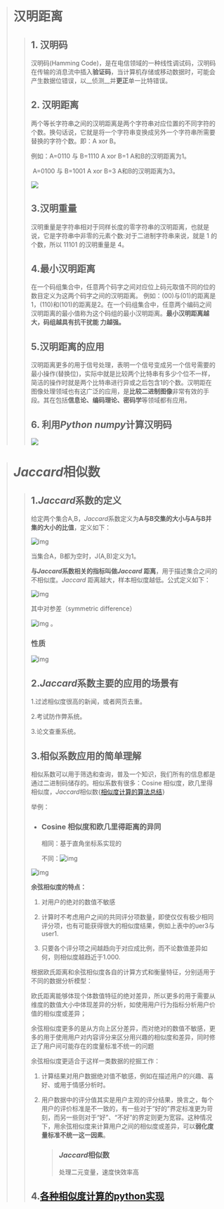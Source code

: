 > # 汉明距离
>
> > ## 1. 汉明码
> >
> > 汉明码(Hamming Code)，是在电信领域的一种线性调试码，汉明码在传输的消息流中插入**验证码**，当计算机存储或移动数据时，可能会产生数据位错误，以__侦测__并**更正**单一比特错误。
> >
> > ## 2. 汉明距离
> >
> > 两个等长字符串之间的汉明距离是两个字符串对应位置的不同字符的个数。换句话说，它就是将一个字符串变换成另外一个字符串所需要替换的字符个数。即：A xor B。
> >
> > 例如：A=0110 与 B=1110  A xor B=1 A和B的汉明距离为1。
> >
> > ​            A=0100 与 B=1001 A xor B=3 A和B的汉明距离为3。
> >
> > ![](C:\Users\Administrator\Desktop\汉明距离.jpg)
> >
> > ## 3.汉明重量
> >
> > 汉明重量是字符串相对于同样长度的零字符串的汉明距离，也就是说，它是字符串中非零的元素个数:对于二进制字符串来说，就是 1 的个数，所以 11101 的汉明重量是 4。
> >
> > ## 4.最小汉明距离
> >
> > 在一个码组集合中，任意两个码字之间对应位上码元取值不同的位的数目定义为这两个码字之间的汉明距离。
> > 例如：(00)与(01)的距离是1，(110)和(101)的距离是2。在一个码组集合中，任意两个编码之间汉明距离的最小值称为这个码组的最小汉明距离。**最小汉明距离越大，码组越具有抗干扰能 力越强。**
> >
> > ## 5.汉明距离的应用
> >
> > 汉明距离更多的用于信号处理，表明一个信号变成另一个信号需要的最小操作(替换位)，实际中就是比较两个比特串有多少个位不一样，简洁的操作时就是两个比特串进行异或之后包含1的个数。汉明距在图像处理领域也有这广泛的应用，是**比较二进制图像**非常有效的手段。其在包括**信息论、编码理论、密码学**等领域都有应用。
> >
> > ## 6. 利用*Python numpy*计算汉明码
> >
> > ![](C:\Users\Administrator\Desktop\汉明码python.png)

> # *Jaccard*相似数
>
> > ## 1.*Jaccard*系数的定义
> >
> > 给定两个集合A,B，*Jaccard*系数定义为**A与B交集的大小与A与B并集的大小的比值**，定义如下：
> >
> > ![img](https://gss0.bdstatic.com/-4o3dSag_xI4khGkpoWK1HF6hhy/baike/s%3D252/sign=750524a567061d957946303d49f50a5d/8644ebf81a4c510f05fdbf876959252dd42aa576.jpg)
> >
> > 当集合A，B都为空时，J(A,B)定义为1。
> >
> > **与*Jaccard*系数相关的指标叫做*Jaccard* 距离**，用于描述集合之间的不相似度。*Jaccard* 距离越大，样本相似度越低。公式定义如下：
> >
> > ![img](https://gss1.bdstatic.com/9vo3dSag_xI4khGkpoWK1HF6hhy/baike/s%3D341/sign=b209dbd3c38065387feaa217a6dca115/b58f8c5494eef01f1b334658e9fe9925bc317d03.jpg)
> >
> > 其中对参差（symmetric difference）
> >
> >  ![img](https://gss0.bdstatic.com/94o3dSag_xI4khGkpoWK1HF6hhy/baike/s%3D160/sign=35d1bf872134349b70066a83f9e81521/37d12f2eb9389b505f3ebecf8c35e5dde6116e6d.jpg) 。
> >
> > ### 性质
> >
> > 
> >
> > ![img](https://gss0.bdstatic.com/94o3dSag_xI4khGkpoWK1HF6hhy/baike/s%3D98/sign=e320105dfe36afc30a0c336db2195251/d8f9d72a6059252d344540993d9b033b5ab5b9d9.jpg)
> >
> > ## 2.*Jaccard*系数主要的应用的场景有
> >
> > 1.过滤相似度很高的新闻，或者网页去重。
> >
> > 2.考试防作弊系统。
> >
> > 3.论文查重系统。
> >
> > ## 3.相似系数应用的简单理解
> >
> > 相似系数可以用于筛选和查询，普及一个知识，我们所有的信息都是通过二进制码储存的。相似系数有很多：Cosine 相似度，欧几里得相似度，*Jaccard*相似数{[相似度计算的算法总结](https://www.tuiedu.org/74.html)}
> >
> > 举例：
> >
> > - ### Cosine 相似度和欧几里得距离的异同
> >
> >   相同：基于直角坐标系实现的
> >
> >   不同：![img](C:\Users\Administrator\Desktop\区别.jpg)
> >
> > ![img](C:\Users\Administrator\Desktop\图片.png)
> >
> > **余弦相似度的特点：**
> >
> > 1. 对用户的绝对的数值不敏感
> >
> > 2. 计算时不考虑用户之间的共同评分项数量，即使仅仅有极少相同评分项，也有可能获得很大的相似度结果，例如上表中的uer3与user1.
> >
> > 3. 只要各个评分项之间越趋向于对应成比例，而不论数值差异如何，则相似度越趋近于1.000.
> >
> > 根据欧氏距离和余弦相似度各自的计算方式和衡量特征，分别适用于不同的数据分析模型：
> >
> > 欧氏距离能够体现个体数值特征的绝对差异，所以更多的用于需要从维度的数值大小中体现差异的分析，如使用用户行为指标分析用户价值的相似度或差异；
> >
> > 余弦相似度更多的是从方向上区分差异，而对绝对的数值不敏感，更多的用于使用用户对内容评分来区分用兴趣的相似度和差异，同时修正了用户间可能存在的度量标准不统一的问题
> >
> > 余弦相似度更适合于这样一类数据的挖掘工作：
> >
> > 1. 计算结果对用户数据绝对值不敏感，例如在描述用户的兴趣、喜好、或用于情感分析时。
> >
> > 2. 用户数据中的评分值其实是用户主观的评分结果，换言之，每个用户的评价标准是不一致的，有一些对于“好的”界定标准更为苛刻，而另一些则对于“好”、“不好”的界定则更为宽容。这种情况下，用余弦相似度来计算用户之间的相似度或差异，可以**弱化度量标准不统一这一因素**。
> >
> >    > ### *Jaccard*相似数
> >    >
> >    > 处理二元变量，速度快效率高
> >
> > ## 4.[各种相似度计算的python实现](https://blog.csdn.net/a2099948768/article/details/82218478)
> >
> > 
> >
> > 